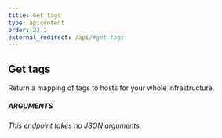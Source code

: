 ```yaml
---
title: Get tags
type: apicontent
order: 23.1
external_redirect: /api/#get-tags
---
```


## Get tags
Return a mapping of tags to hosts for your whole infrastructure.

##### ARGUMENTS

*This endpoint takes no JSON arguments.*
